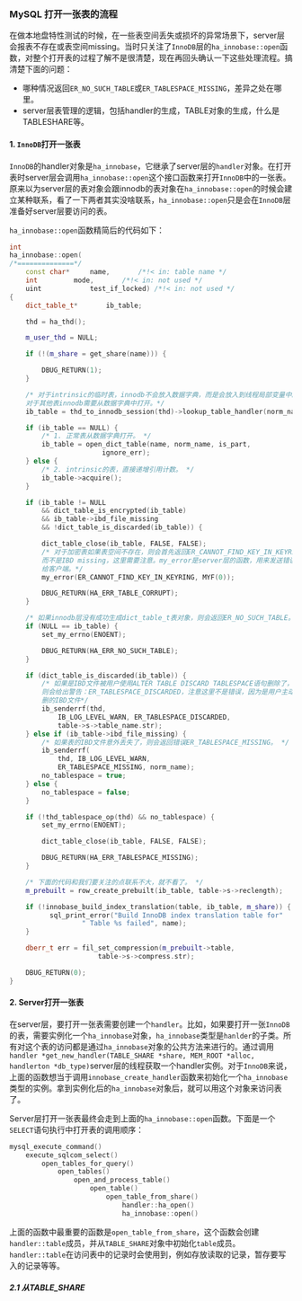 ### MySQL 打开一张表的流程

在做本地盘特性测试的时候，在一些表空间丢失或损坏的异常场景下，server层会报表不存在或表空间missing。当时只关注了`InnoDB`层的`ha_innobase::open`函数，对整个打开表的过程了解不是很清楚，现在再回头确认一下这些处理流程。搞清楚下面的问题：

- 哪种情况返回`ER_NO_SUCH_TABLE`或`ER_TABLESPACE_MISSING`，差异之处在哪里。
- server层表管理的逻辑，包括handler的生成，TABLE对象的生成，什么是TABLESHARE等。

#### 1. `InnoDB`打开一张表

`InnoDB`的handler对象是`ha_innobase`，它继承了server层的`handler`对象。在打开表时server层会调用`ha_innobase::open`这个接口函数来打开`InnoDB`中的一张表。原来以为server层的表对象会跟innodb的表对象在`ha_innobase::open`的时候会建立某种联系，看了一下两者其实没啥联系，`ha_innobase::open`只是会在`InnoDB`层准备好server层要访问的表。

`ha_innobase::open`函数精简后的代码如下：

``` c++
int
ha_innobase::open(
/*==============*/
	const char*		name,		/*!< in: table name */
	int			mode,		/*!< in: not used */
	uint			test_if_locked)	/*!< in: not used */
{
	dict_table_t*		ib_table;

	thd = ha_thd();

	m_user_thd = NULL;

	if (!(m_share = get_share(name))) {

		DBUG_RETURN(1);
	}

	/* 对于intrinsic的临时表，innodb不会放入数据字典，而是会放入到线程局部变量中。
    对于其他表innodb需要从数据字典中打开。*/
	ib_table = thd_to_innodb_session(thd)->lookup_table_handler(norm_name);

	if (ib_table == NULL) {
		/* 1. 正常表从数据字典打开。 */
		ib_table = open_dict_table(name, norm_name, is_part,
					   ignore_err);
	} else {
        /* 2. intrinsic的表，直接递增引用计数。 */
		ib_table->acquire();
	}

	if (ib_table != NULL
	    && dict_table_is_encrypted(ib_table)
	    && ib_table->ibd_file_missing
	    && !dict_table_is_discarded(ib_table)) {

		dict_table_close(ib_table, FALSE, FALSE);
		/* 对于加密表如果表空间不存在，则会首先返回ER_CANNOT_FIND_KEY_IN_KEYRING，
        而不是IBD missing，这里需要注意。my_error是server层的函数，用来发送错误信息
        给客户端。*/
        my_error(ER_CANNOT_FIND_KEY_IN_KEYRING, MYF(0));

		DBUG_RETURN(HA_ERR_TABLE_CORRUPT);
	}

    /* 如果innodb层没有成功生成dict_table_t表对象，则会返回ER_NO_SUCH_TABLE。 */
	if (NULL == ib_table) {
		set_my_errno(ENOENT);

		DBUG_RETURN(HA_ERR_NO_SUCH_TABLE);
	}

	if (dict_table_is_discarded(ib_table)) {
        /* 如果是IBD文件被用户使用ALTER TABLE DISCARD TABLESPACE语句删除了，
        则会给出警告：ER_TABLESPACE_DISCARDED，注意这里不是错误，因为是用户主动
        删的IBD文件*/
		ib_senderrf(thd,
			IB_LOG_LEVEL_WARN, ER_TABLESPACE_DISCARDED,
			table->s->table_name.str);
	} else if (ib_table->ibd_file_missing) {
		/* 如果表的IBD文件意外丢失了，则会返回错误ER_TABLESPACE_MISSING。 */
		ib_senderrf(
			thd, IB_LOG_LEVEL_WARN,
			ER_TABLESPACE_MISSING, norm_name);
		no_tablespace = true;
	} else {
		no_tablespace = false;
	}

	if (!thd_tablespace_op(thd) && no_tablespace) {
		set_my_errno(ENOENT);

		dict_table_close(ib_table, FALSE, FALSE);

		DBUG_RETURN(HA_ERR_TABLESPACE_MISSING);
	}

    /* 下面的代码和我们要关注的点联系不大，就不看了。 */
	m_prebuilt = row_create_prebuilt(ib_table, table->s->reclength);

	if (!innobase_build_index_translation(table, ib_table, m_share)) {
		  sql_print_error("Build InnoDB index translation table for"
				  " Table %s failed", name);
	}

	dberr_t	err = fil_set_compression(m_prebuilt->table,
					  table->s->compress.str);

	DBUG_RETURN(0);
}
```

#### 2. Server打开一张表

在server层，要打开一张表需要创建一个`handler`。比如，如果要打开一张`InnoDB`的表，需要实例化一个`ha_innobase`对象，`ha_innobase`类型是`hanlder`的子类。所有对这个表的访问都是通过`ha_innobase`对象的公共方法来进行的。通过调用`handler *get_new_handler(TABLE_SHARE *share, MEM_ROOT *alloc, handlerton *db_type)`server层的线程获取一个handler实例。对于`InnoDB`来说，上面的函数想当于调用`innobase_create_handler`函数来初始化一个`ha_innobase`类型的实例。拿到实例化后的`ha_innobase`对象后，就可以用这个对象来访问表了。

Server层打开一张表最终会走到上面的`ha_innobase::open`函数。下面是一个`SELECT`语句执行中打开表的调用顺序：

``` c++
mysql_execute_command()
    execute_sqlcom_select()
    	open_tables_for_query()
    		open_tables()
    			open_and_process_table()
    				open_table()
    					open_table_from_share()
    						handler::ha_open()
    						ha_innobase::open()
```

上面的函数中最重要的函数是`open_table_from_share`，这个函数会创建`handler::table`成员，并从`TABLE_SHARE`对象中初始化`table`成员。`handler::table`在访问表中的记录时会使用到，例如存放读取的记录，暂存要写入的记录等等。

##### 2.1 从TABLE_SHARE
